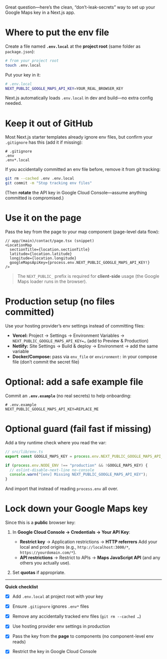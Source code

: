 Great question—here’s the clean, “don’t-leak-secrets” way to set up your Google Maps key in a Next.js app.

# Where to put the env file

Create a file named **`.env.local`** at the **project root** (same folder as `package.json`):

```bash
# from your project root
touch .env.local
```

Put your key in it:

```bash
# .env.local
NEXT_PUBLIC_GOOGLE_MAPS_API_KEY=YOUR_REAL_BROWSER_KEY
```

Next.js automatically loads `.env.local` in dev and build—no extra config needed.

# Keep it out of GitHub

Most Next.js starter templates already ignore env files, but confirm your `.gitignore` has this (add it if missing):

```gitignore
# .gitignore
.env
.env*.local
```

If you accidentally committed an env file before, remove it from git tracking:

```bash
git rm --cached .env .env.local
git commit -m "Stop tracking env files"
```

(Then **rotate** the API key in Google Cloud Console—assume anything committed is compromised.)

# Use it on the page

Pass the key from the page to your map component (page-level data flow):

```tsx
// app/(main)/contact/page.tsx (snippet)
<LocationMap
  sectionTitle={location.sectionTitle}
  latitude={location.latitude}
  longitude={location.longitude}
  googleMapsApiKey={process.env.NEXT_PUBLIC_GOOGLE_MAPS_API_KEY!}
/>
```

> The `NEXT_PUBLIC_` prefix is required for **client-side** usage (the Google Maps loader runs in the browser).

# Production setup (no files committed)

Use your hosting provider’s env settings instead of committing files:

* **Vercel:** Project → Settings → Environment Variables →
  `NEXT_PUBLIC_GOOGLE_MAPS_API_KEY=…` (add to Preview & Production)
* **Netlify:** Site Settings → Build & deploy → Environment →
  add the same variable
* **Docker/Compose:** pass via `env_file` or `environment:` in your compose file (don’t commit the secret file)

# Optional: add a safe example file

Commit an **`.env.example`** (no real secrets) to help onboarding:

```dotenv
# .env.example
NEXT_PUBLIC_GOOGLE_MAPS_API_KEY=REPLACE_ME
```

# Optional guard (fail fast if missing)

Add a tiny runtime check where you read the var:

```ts
// src/lib/env.ts
export const GOOGLE_MAPS_KEY = process.env.NEXT_PUBLIC_GOOGLE_MAPS_API_KEY ?? "";

if (process.env.NODE_ENV !== "production" && !GOOGLE_MAPS_KEY) {
  // eslint-disable-next-line no-console
  console.warn("[env] Missing NEXT_PUBLIC_GOOGLE_MAPS_API_KEY");
}
```

And import that instead of reading `process.env` all over.

# Lock down your Google Maps key

Since this is a **public** browser key:

1. In **Google Cloud Console → Credentials → Your API Key**:

   * **Restrict key** → Application restrictions → **HTTP referrers**
     Add your local and prod origins (e.g., `http://localhost:3000/*`, `https://yourdomain.com/*`).
   * **API restrictions** → Restrict to APIs → **Maps JavaScript API** (and any others you actually use).
2. Set **quotas** if appropriate.

---

**Quick checklist**

* [x] Add `.env.local` at project root with your key
* [x] Ensure `.gitignore` ignores `.env*` files
* [x] Remove any accidentally tracked env files (`git rm --cached …`)
* [x] Use hosting provider env settings in production
* [x] Pass the key from the **page** to components (no component-level env reads)
* [x] Restrict the key in Google Cloud Console

